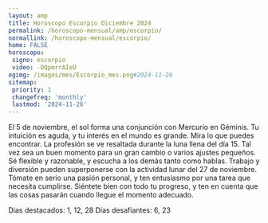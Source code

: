 ```yaml
---
layout: amp
title: Horoscopo Escorpio Diciembre 2024 
permalink: /horoscopo-mensual/amp/escorpio/
normallink: /horoscopo-mensual/escorpio/
home: FALSE
horoscopo:
 signo: escorpio
 video: -DQpmrrAIeU
ogimg: /images/mes/Escorpio_mes.png#2024-11-26
sitemap:
 priority: 1
 changefreq: 'monthly'
 lastmod: '2024-11-26'
---
```



El 5 de noviembre, el sol forma una conjunción con Mercurio en Géminis. Tu intuición es aguda, y tu interés en el mundo es grande. Mira lo que puedes encontrar. La profesión se ve resaltada durante la luna llena del día 15. Tal vez sea un buen momento para un gran cambio o varios ajustes pequeños. Sé flexible y razonable, y escucha a los demás tanto como hablas. Trabajo y diversión pueden superponerse con la actividad lunar del 27 de noviembre. Tómate en serio una pasión personal, y ten entusiasmo por una tarea que necesita cumplirse. Siéntete bien con todo tu progreso, y ten en cuenta que las cosas pasarán cuando llegue el momento adecuado. 

Días destacados: 1, 12, 28
Días desafiantes: 6, 23